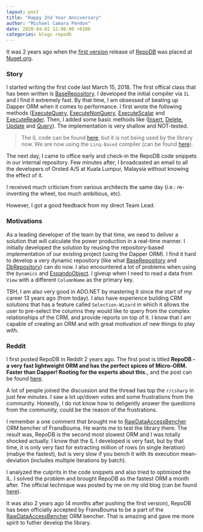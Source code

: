 ```yaml
---
layout: post
title: "Happy 2nd Year Anniversary"
author: "Michael Camara Pendon"
date: 2020-04-02 12:00:00 +0100
categories: blogs repodb
---
```


It was 2 years ago when the [first version](https://www.nuget.org/packages/RepoDb/1.0.0) release of [RepoDB](https://github.com/mikependon/RepoDb) was placed at [Nuget.org](https://www.nuget.org/packages/RepoDb).

### Story

I started writing the first code last March 15, 2018. The first offical class that has been written is [BaseRepository](/class/baserepository). I developed the initial compiler via `IL` and I find it extremely fast. By that time, I am obsessed of beating up Dapper ORM when it comes to performance. I first wrote the following methods ([ExecuteQuery](/operation/executequery), [ExecuteNonQuery](/operation/executenonquery), [ExecuteScalar](/operation/executescalar) and [ExecuteReader](/operation/executescalar). Then, I added some basic methods like ([Insert](/operation/insert), [Delete](/operation/delete), [Update](/operation/update) and [Query](/operation/query)). The implementation is very shallow and NOT-tested.

> The IL code can be found [here](https://github.com/mikependon/RepoDb/blob/master/RepoDb.Core/RepoDb/Reflection/DelegateFactory.cs), but it is not being used by the library now. We are now using the `Linq-Based` compiler (can be found [here](https://github.com/mikependon/RepoDb/blob/master/RepoDb.Core/RepoDb/Reflection/FunctionFactory.cs)).

The next day, I came to office early and check-in the RepoDB code snippets in our internal repository. Few minutes after, I broadcasted an email to all the developers of Orsted A/S at Kuala Lumpur, Malaysia without knowing the effect of it.

I received much criticism from various architects the same day (i.e.: re-inventing the wheel, too much ambitious, etc).

However, I got a good feedback from my direct Team Lead.

### Motivations

As a leading developer of the team by that time, we need to deliver a solution that will calculate the power production in a real-time manner. I initially developed the solution by reusing the repository-based implementation of our existing project (using the Dapper ORM). I find it hard to develop a very dynamic repository (like what [BaseRepository](/class/baserepository) and [DbRepository](/class/dbrepository)) can do now. I also encountered a lot of problems when using the `Dynamics` and [ExpandoObject](https://learn.microsoft.com/en-us/dotnet/api/system.dynamic.expandoobject?view=net-7.0). I giveup when I need to read a data from `View` with a different `ColumnName` as the primary key.

TBH, I am also very good in ADO.NET by mastering it since the start of my career 13 years ago (from today). I also have experience building CRM solutions that has a feature called `Selection-Wizard` in which it allows the user to pre-select the columns they would like to query from the complex relationships of the CRM, and provide reports on top of it. I know that I am capable of creating an ORM and with great motivation of new things to play with.

### Reddit

I first posted RepoDB in Reddit 2 years ago. The first post is titled **RepoDB - a very fast lightweight ORM and has the perfect spices of Micro-ORM. Faster than Dapper! Rooting for the experts about this.**, and the post can be found [here](https://www.reddit.com/r/csharp/comments/8y5pm3/repodb_a_very_fast_lightweight_orm_and_has_the/).

A lot of people joined the discussion and the thread has top the `r/csharp` in just few minutes. I saw a lot up/down votes and some frustrations from the community. Honestly, I do not know how to deligently answer the questions from the community, could be the reason of the frustrations.

I remember a one comment that brought me to [RawDataAccessBencher](https://github.com/FransBouma/RawDataAccessBencher) ORM bencher of FransBouma. He wants me to test the library there. The result was, RepoDB is the second most slowest ORM and I was totally shocked actually. I know that the IL I developed is very fast, but by that time, it is only very fast for extracting million of rows (in single iteration) (mabye the fastest), but is very slow if you bench it with its execution mean-deviation (includes multiple iterations by batch).

I analyzed the culprits in the code snippets and also tried to optimized the IL. I solved the problem and brought RepoDB as the fastest ORM a month after. The official technique was posted by me on my old blog (can be found [here](https://codesdirectory.blogspot.com/2018/09/repodb-net-lightweight-orm-library.html)).

It was also 2 years ago (4 months after pushing the first version), RepoDB has been officially accepted by FransBouma to be a part of the [RawDataAccessBencher](https://github.com/FransBouma/RawDataAccessBencher) ORM bencher. That is amazing and gave me more spirit to futher develop the library.


